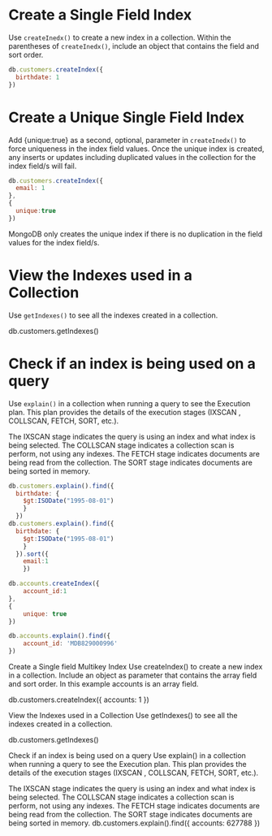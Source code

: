 # Create a Single Field Index
Use  `createInedx()` to create a new index in a collection. Within the parentheses of  `createInedx()`, include an object that contains the field and sort order.
```js
db.customers.createIndex({
  birthdate: 1
})
```
# Create a Unique Single Field Index
Add {unique:true} as a second, optional, parameter in  `createInedx()` to force uniqueness in the index field values. Once the unique index is created, any inserts or updates including duplicated values in the collection for the index field/s will fail.
```js
db.customers.createIndex({
  email: 1
},
{
  unique:true
})
```
MongoDB only creates the unique index if there is no duplication in the field values for the index field/s.


# View the Indexes used in a Collection
Use `getIndexes()` to see all the indexes created in a collection.

db.customers.getIndexes()

# Check if an index is being used on a query
Use `explain()` in a collection when running a query to see the Execution plan. This plan provides the details of the execution stages (IXSCAN , COLLSCAN, FETCH, SORT, etc.).

The IXSCAN stage indicates the query is using an index and what index is being selected.
The COLLSCAN stage indicates a collection scan is perform, not using any indexes.
The FETCH stage indicates documents are being read from the collection.
The SORT stage indicates documents are being sorted in memory.
```js
db.customers.explain().find({
  birthdate: {
    $gt:ISODate("1995-08-01")
    }
  })
db.customers.explain().find({
  birthdate: {
    $gt:ISODate("1995-08-01")
    }
  }).sort({
    email:1
    })

db.accounts.createIndex({
    account_id:1
},
{
    unique: true
})

db.accounts.explain().find({
    account_id: 'MDB829000996'
})
```


Create a Single field Multikey Index
Use createIndex() to create a new index in a collection. Include an object as parameter that contains the array field and sort order. In this example accounts is an array field.

db.customers.createIndex({
  accounts: 1
})

View the Indexes used in a Collection
Use getIndexes() to see all the indexes created in a collection.

db.customers.getIndexes()

Check if an index is being used on a query
Use explain() in a collection when running a query to see the Execution plan. This plan provides the details of the execution stages (IXSCAN , COLLSCAN, FETCH, SORT, etc.).

The IXSCAN stage indicates the query is using an index and what index is being selected.
The COLLSCAN stage indicates a collection scan is perform, not using any indexes.
The FETCH stage indicates documents are being read from the collection.
The SORT stage indicates documents are being sorted in memory.
db.customers.explain().find({
  accounts: 627788
  })